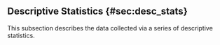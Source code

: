 ## Descriptive Statistics {#sec:desc_stats}

This subsection describes the data collected via a series of descriptive statistics.

